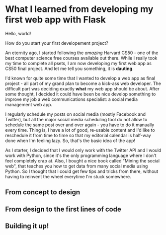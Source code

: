 # What I learned from developing my first web app with Flask

Hello, world!

How do you start your first developement project?

An eternity ago, I started following the *amazing* Harvard CS50 - one of the best computer science free courses available out there. While I really took my time to complete all psets, I am now developing my first web app as CS50 final project. And let me tell you something, it is **dauting**.

I'd known for quite some time that I wanted to develop a web app as final project - all part of my grand plan to become a kick-ass web developer. The difficult part was deciding exactly **what** my web app should be about. After some thought, I decided it could have been be nice develop something to improve my job a web communications specialist: a social media management web app.

I regularly schedule my posts on social media (mostly Facebook and Twitter), but all the major social media scheduling tool do not allow to schedule the same post over and over again - you have to do it manually every time. Thing is, I have a lot of good, re-usable content and I'd like to reschedule it from time to time so that my editorial calendar is half-way done when I'm feeling lazy. So, that's the basic idea of the app!

As I starter, I decided that I would only work with the Twitter API and I would work with Python, since it's the only programming language where I don't feel completely crap at. Also, I bought a nice book called "Mining the social web", that teaches you how to get data from many social media using Python. So I thought that I could get few tips and tricks from there, without having to reinvent the wheel everytime I'm stuck somewhere.

## From concept to design


## From design to the first lines of code



## Building it up!



